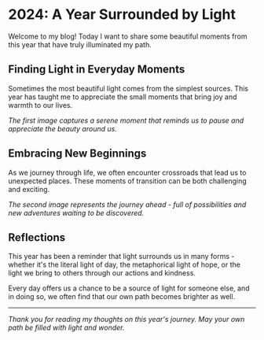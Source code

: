 
# 2024: A Year Surrounded by Light

Welcome to my blog! Today I want to share some beautiful moments from this year that have truly illuminated my path.

## Finding Light in Everyday Moments

Sometimes the most beautiful light comes from the simplest sources. This year has taught me to appreciate the small moments that bring joy and warmth to our lives.


*The first image captures a serene moment that reminds us to pause and appreciate the beauty around us.*

## Embracing New Beginnings

As we journey through life, we often encounter crossroads that lead us to unexpected places. These moments of transition can be both challenging and exciting.


*The second image represents the journey ahead - full of possibilities and new adventures waiting to be discovered.*

## Reflections

This year has been a reminder that light surrounds us in many forms - whether it's the literal light of day, the metaphorical light of hope, or the light we bring to others through our actions and kindness.

Every day offers us a chance to be a source of light for someone else, and in doing so, we often find that our own path becomes brighter as well.

---

*Thank you for reading my thoughts on this year's journey. May your own path be filled with light and wonder.*


